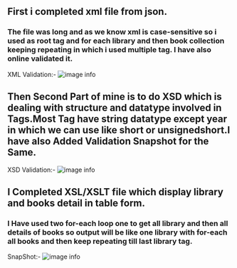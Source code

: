 ##   First i completed xml file from json.
### The file was long and as we know xml is case-sensitive so i used <LIBRARY> as root tag and <library> for each library and then book collection keeping repeating in which i used multiple <catalog> tag. I have also online validated it.

XML Validation:-    ![image info](../Project/Project/assets/XML%20Validation.png) 

##   Then Second Part of mine is to do XSD which is dealing with structure and datatype involved in Tags.Most Tag have string datatype except year in which we can use like short or unsignedshort.I have also Added Validation Snapshot for the Same.

XSD Validation:-    ![image info](../Project/Project/assets/XSD%20Validation.png) 

## I Completed XSL/XSLT file which display library and books detail in table form.

### I Have used two for-each loop one to get all library and then all details of books so output will be like one library with for-each all books and then keep repeating till last library tag.

SnapShot:- ![image info](../Project/Project/assets/library(xsl).png) 